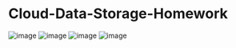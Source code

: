 # Cloud-Data-Storage-Homework
![image](https://user-images.githubusercontent.com/37961338/95022148-614ddb80-0643-11eb-9195-f1fdc69596c4.png)
![image](https://user-images.githubusercontent.com/37961338/95022151-63b03580-0643-11eb-8c51-9ff21dce1d37.png)
![image](https://user-images.githubusercontent.com/37961338/95022153-66128f80-0643-11eb-958f-ab8b8a784c42.png)
![image](https://user-images.githubusercontent.com/37961338/95022155-6743bc80-0643-11eb-8690-edbd7fba9e50.png)
